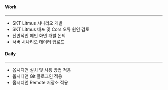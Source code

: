 #### Work
---
- SKT Litmus 시나리오 개발
- SKT Litmus 배포 및 Cors 오류 원인 검토
- 전반적인 메인 화면 개발 논의
- 서버 시나리오 데이터 업로드

#### Daily
---
- 옵시디언 설치 및 사용 방법 적응
- 옵시디언 Git 플로그인 적용
- 옵시디언 Remote 저장소 적용